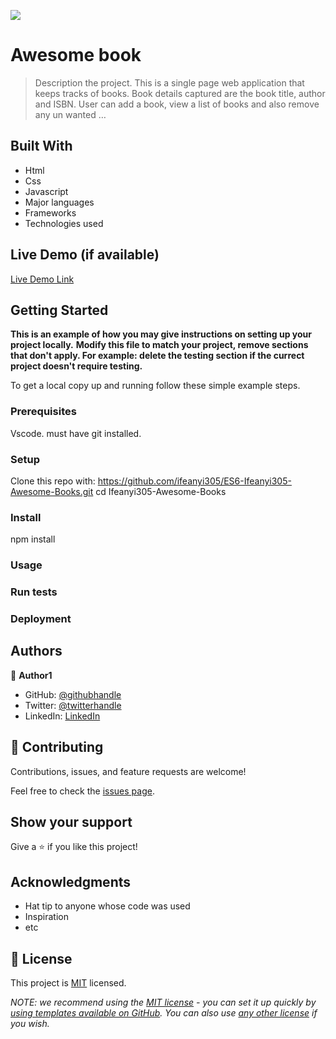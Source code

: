 ![](https://img.shields.io/badge/Microverse-blueviolet)

# Awesome book

> Description the project.
This is a single page web application that keeps tracks of books. Book details captured are the book title, author and ISBN. User can add a book, view a list of books and also remove any un wanted …

## Built With

- Html
- Css
- Javascript
- Major languages
- Frameworks
- Technologies used

## Live Demo (if available)

[Live Demo Link](https://livedemo.com)


## Getting Started

**This is an example of how you may give instructions on setting up your project locally.**
**Modify this file to match your project, remove sections that don't apply. For example: delete the testing section if the currect project doesn't require testing.**


To get a local copy up and running follow these simple example steps.

### Prerequisites
Vscode. must have git installed.
### Setup
Clone this repo with:
https://github.com/ifeanyi305/ES6-Ifeanyi305-Awesome-Books.git
cd Ifeanyi305-Awesome-Books
### Install
npm install
### Usage

### Run tests

### Deployment



## Authors

👤 **Author1**

- GitHub: [@githubhandle](https://github.com/ifeanyi305)
- Twitter: [@twitterhandle](https://twitter.com/Otiifeanyi2020)
- LinkedIn: [LinkedIn](https://linkedin.com/in/ifeanyioti)

## 🤝 Contributing

Contributions, issues, and feature requests are welcome!

Feel free to check the [issues page](../../issues/).

## Show your support

Give a ⭐️ if you like this project!

## Acknowledgments

- Hat tip to anyone whose code was used
- Inspiration
- etc

## 📝 License

This project is [MIT](./LICENSE) licensed.

_NOTE: we recommend using the [MIT license](https://choosealicense.com/licenses/mit/) - you can set it up quickly by [using templates available on GitHub](https://docs.github.com/en/communities/setting-up-your-project-for-healthy-contributions/adding-a-license-to-a-repository). You can also use [any other license](https://choosealicense.com/licenses/) if you wish._
